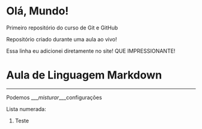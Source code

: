 # Olá, Mundo!
 Primeiro repositório do curso de Git e GitHub

 Repositório criado durante uma aula ao vivo!
 
 Essa linha eu adicionei diretamente no site! QUE IMPRESSIONANTE!


# Aula de Linguagem Markdown
***
Podemos ___*misturar*___configurações

Lista numerada:

1. Teste 
